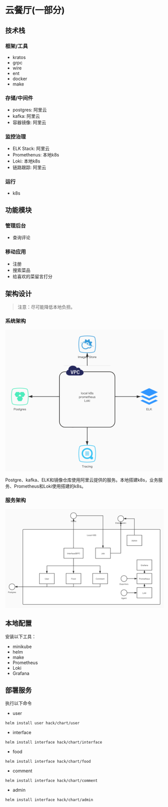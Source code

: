# 云餐厅(一部分)

## 技术栈

### 框架/工具

* kratos
* grpc
* wire
* ent
* docker
* make

### 存储/中间件

* postgres: 阿里云
* kafka: 阿里云
* 容器镜像: 阿里云

### 监控治理

* ELK Stack: 阿里云
* Promethenus: 本地k8s
* Loki: 本地k8s
* 链路跟踪: 阿里云

### 运行

* k8s

## 功能模块

### 管理后台

* 查询评论

### 移动应用

* 注册
* 搜索菜品
* 给喜欢的菜留言打分

## 架构设计

> 注意：尽可能降低本地负担。

### 系统架构

![avatar](doc/sys.jpg)

Postgre、kafka、ELK和镜像仓库使用阿里云提供的服务。本地搭建k8s，业务服务、Prometheus和Loki使用搭建的k8s。

### 服务架构

![avatar](doc/service.jpg)

## 本地配置

安装以下工具：

* minikube
* helm
* make
* Prometheus
* Loki
* Grafana

## 部署服务

执行以下命令

* user

```shell
helm install user hack/chart/user
```

* interface

```shell
helm install interface hack/chart/interface
```

* food

```shell
helm install interface hack/chart/food
```

* comment

```shell
helm install interface hack/chart/comment
```

* admin

```shell
helm install interface hack/chart/admin
```